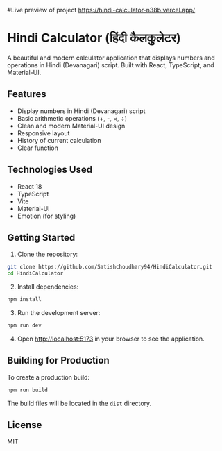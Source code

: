 #Live preview of project
https://hindi-calculator-n38b.vercel.app/


# Hindi Calculator (हिंदी कैलकुलेटर)

A beautiful and modern calculator application that displays numbers and operations in Hindi (Devanagari) script. Built with React, TypeScript, and Material-UI.

## Features

- Display numbers in Hindi (Devanagari) script
- Basic arithmetic operations (+, -, ×, ÷)
- Clean and modern Material-UI design
- Responsive layout
- History of current calculation
- Clear function

## Technologies Used

- React 18
- TypeScript
- Vite
- Material-UI
- Emotion (for styling)

## Getting Started

1. Clone the repository:
```bash
git clone https://github.com/Satishchoudhary94/HindiCalculator.git
cd HindiCalculator
```

2. Install dependencies:
```bash
npm install
```

3. Run the development server:
```bash
npm run dev
```

4. Open [http://localhost:5173](http://localhost:5173) in your browser to see the application.

## Building for Production

To create a production build:

```bash
npm run build
```

The build files will be located in the `dist` directory.

## License

MIT 
